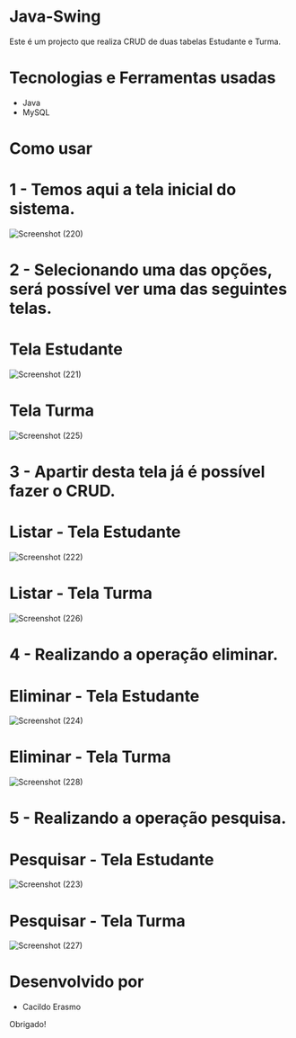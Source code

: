 # Java-Swing
Este é um projecto que realiza CRUD de duas tabelas Estudante e Turma.

# Tecnologias e Ferramentas usadas
 * Java
 * MySQL
 
# Como usar
# 1 - Temos aqui a tela inicial do sistema.
![Screenshot (220)](https://user-images.githubusercontent.com/71551874/132042951-4ed1bd43-7ebd-4485-bb59-0fbd146699f5.png)

# 2 - Selecionando uma das opções, será possível ver uma das seguintes telas.
# Tela Estudante
![Screenshot (221)](https://user-images.githubusercontent.com/71551874/132043304-51c8e678-3f56-4e7a-aaf9-fe3bb07be979.png)
# Tela Turma
![Screenshot (225)](https://user-images.githubusercontent.com/71551874/132043358-de49448e-fa0a-45d3-8da3-0f1ec69f5a66.png)

# 3 - Apartir desta tela já é possível fazer o CRUD.
# Listar - Tela Estudante
![Screenshot (222)](https://user-images.githubusercontent.com/71551874/132044139-9343ca76-881c-4467-bd2a-e08fe1d6fc30.png)
# Listar - Tela Turma
![Screenshot (226)](https://user-images.githubusercontent.com/71551874/132043644-5f59b058-db88-43a2-859e-2166c7271da1.png)

# 4 - Realizando a operação eliminar.
# Eliminar - Tela Estudante
![Screenshot (224)](https://user-images.githubusercontent.com/71551874/132044275-579e3e39-d9e1-4d72-b338-468cf1b6389b.png)
# Eliminar - Tela Turma
![Screenshot (228)](https://user-images.githubusercontent.com/71551874/132044313-875e4901-9c24-430c-8260-4b7c42c8b278.png)

# 5 - Realizando a operação pesquisa.
# Pesquisar - Tela Estudante
![Screenshot (223)](https://user-images.githubusercontent.com/71551874/132044827-dee8b7f1-7798-4305-b22a-fbe376446a23.png)
# Pesquisar - Tela Turma
![Screenshot (227)](https://user-images.githubusercontent.com/71551874/132044883-4b931789-862e-4496-86ae-43724ed74993.png)



# Desenvolvido por
 * Cacildo Erasmo

Obrigado!













